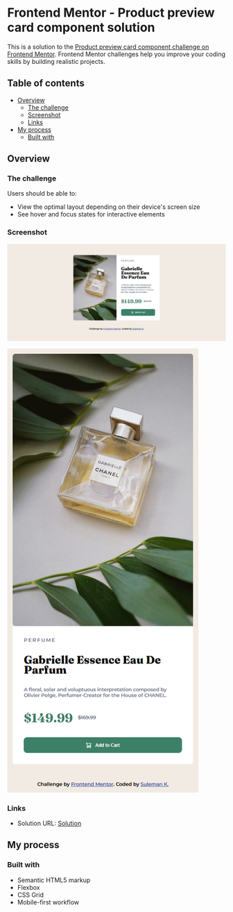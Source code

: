 # Frontend Mentor - Product preview card component solution

This is a solution to the [Product preview card component challenge on Frontend Mentor](https://www.frontendmentor.io/challenges/product-preview-card-component-GO7UmttRfa). Frontend Mentor challenges help you improve your coding skills by building realistic projects. 

## Table of contents

- [Overview](#overview)
  - [The challenge](#the-challenge)
  - [Screenshot](#screenshot)
  - [Links](#links)
- [My process](#my-process)
  - [Built with](#built-with)
  

## Overview

### The challenge

Users should be able to:

- View the optimal layout depending on their device's screen size
- See hover and focus states for interactive elements

### Screenshot

![](./images/Frontend%20Mentor%20-%20Product%20preview%20card%20component%20-%20Desktop%20View.png)

![](./images/Frontend%20Mentor%20-%20Product%20preview%20card%20component%20-%20Mobile%20View.png)

### Links

- Solution URL: [Solution](https://github.com/Sulemank-1/frontend-mentor-challenges/tree/main/product-preview-card-component)

## My process

### Built with

- Semantic HTML5 markup
- Flexbox
- CSS Grid
- Mobile-first workflow






